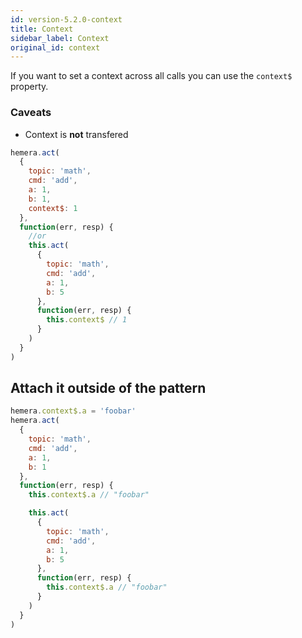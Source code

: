 ```yaml
---
id: version-5.2.0-context
title: Context
sidebar_label: Context
original_id: context
---
```


If you want to set a context across all calls you can use the `context$` property.

### Caveats

* Context is **not** transfered

```js
hemera.act(
  {
    topic: 'math',
    cmd: 'add',
    a: 1,
    b: 1,
    context$: 1
  },
  function(err, resp) {
    //or
    this.act(
      {
        topic: 'math',
        cmd: 'add',
        a: 1,
        b: 5
      },
      function(err, resp) {
        this.context$ // 1
      }
    )
  }
)
```

## Attach it outside of the pattern

```js
hemera.context$.a = 'foobar'
hemera.act(
  {
    topic: 'math',
    cmd: 'add',
    a: 1,
    b: 1
  },
  function(err, resp) {
    this.context$.a // "foobar"

    this.act(
      {
        topic: 'math',
        cmd: 'add',
        a: 1,
        b: 5
      },
      function(err, resp) {
        this.context$.a // "foobar"
      }
    )
  }
)
```
